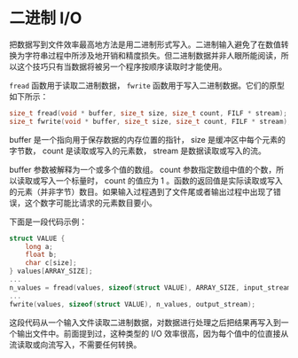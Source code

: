 # 二进制 I/O

把数据写到文件效率最高地方法是用二进制形式写入。二进制输入避免了在数值转换为字符串过程中所涉及地开销和精度损失。但二进制数据并非人眼所能阅读，所以这个技巧只有当数据将被另一个程序按顺序读取时才能使用。

`fread` 函数用于读取二进制数据， `fwrite` 函数用于写入二进制数据。它们的原型如下所示：

```c++
size_t fread(void * buffer, size_t size, size_t count, FILF * stream);
size_t fwrite(void * buffer, size_t size, size_t count, FILF * stream);
```

buffer 是一个指向用于保存数据的内存位置的指针， size 是缓冲区中每个元素的字节数， count 是读取或写入的元素数， stream 是数据读取或写入的流。

buffer 参数被解释为一个或多个值的数组。 count 参数指定数组中值的个数，所以读取或写入一个标量时， count 的值应为 1 。函数的返回值是实际读取或写入的元素（并非字节）数目。如果输入过程遇到了文件尾或者输出过程中出现了错误，这个数字可能比请求的元素数目要小。

下面是一段代码示例：

```c++
struct VALUE {
    long a;
    float b;
    char c[size];
} values[ARRAY_SIZE];
...
n_values = fread(values, sizeof(struct VALUE), ARRAY_SIZE, input_stream);
...
fwrite(values, sizeof(struct VALUE), n_values, output_stream);
```

这段代码从一个输入文件读取二进制数据，对数据进行处理之后把结果再写入到一个输出文件中。前面提到过，这种类型的 I/O 效率很高，因为每个值中的位直接从流读取或向流写入，不需要任何转换。
